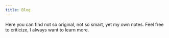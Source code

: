 ```yaml
---
title: Blog
---
```

Here you can find not so original, not so smart, yet my own notes. Feel free to criticize, I always want to learn more.

